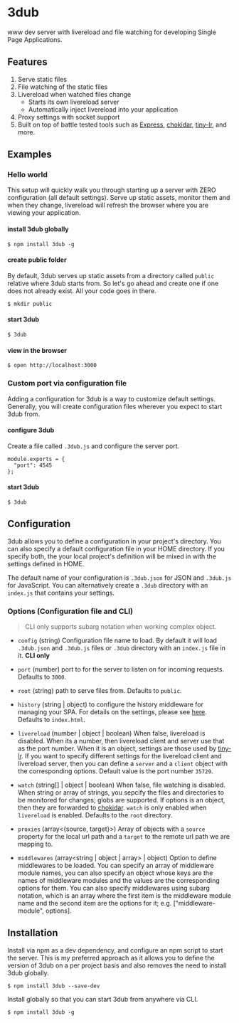 # 3dub

www dev server with livereload and file watching for developing Single Page Applications.


## Features

1. Serve static files
2. File watching of the static files
3. Livereload when watched files change
    - Starts its own livereload server
    - Automatically inject livereload into your application
4. Proxy settings with socket support
5. Built on top of battle tested tools such as [Express](https://expressjs.com/), [chokidar](https://github.com/paulmillr/chokidar), [tiny-lr](https://github.com/mklabs/tiny-lr), and more.


## Examples

### Hello world

This setup will quickly walk you through starting up a server with ZERO configuration (all default settings). Serve up static assets, monitor them and when they change, livereload will refresh the browser where you are viewing your application.

#### install 3dub globally

```
$ npm install 3dub -g
```

#### create public folder

By default, 3dub serves up static assets from a directory called `public` relative where 3dub starts from. So let's go ahead and create one if one does not already exist. All your code goes in there.

```
$ mkdir public
```

#### start 3dub

```
$ 3dub
```

#### view in the browser

```
$ open http://localhost:3000
```


### Custom port via configuration file

Adding a configuration for 3dub is a way to customize default settings. Generally, you will create configuration files wherever you expect to start 3dub from.

#### configure 3dub

Create a file called `.3dub.js` and configure the server port.

```
module.exports = {
  "port": 4545
};
```

#### start 3dub

```
$ 3dub
```


## Configuration

3dub allows you to define a configuration in your project's directory. You can also specify a default configuration file in your HOME directory. If you specify both, the your local project's definition will be mixed in with the settings defined in HOME.

The default name of your configuration is `.3dub.json` for JSON and `.3dub.js` for JavaScript. You can alternatively create a `.3dub` directory with an `index.js` that contains your settings.


### Options (Configuration file and CLI)

> CLI only supports subarg notation when working complex object.

- `config` (string) Configuration file name to load. By default it will load `.3dub.json` and `.3dub.js` files or `.3dub` directory with an `index.js` file in it. **CLI only**

- `port` (number) port to for the server to listen on for incoming requests. Defaults to `3000`.

- `root` (string) path to serve files from. Defaults to `public`.

- `history` (string | object) to configure the history middleware for managing your SPA. For details on the settings, please see [here](https://github.com/bripkens/connect-history-api-fallback). Defaults to `index.html`.

- `livereload` (number | object | boolean) When false, livereload is disabled. When its a number, then livereload client and server use that as the port number. When it is an object, settings are those used by [tiny-lr](https://github.com/mklabs/tiny-lr). If you want to specify different settings for the livereload client and livereload server, then you can define a `server` and a `client` object with the corresponding options. Default value is the port number `35729`.

- `watch` (string[] | object | boolean) When false, file watching is disabled. When string or array of strings, you sepcify the files and directories to be monitored for changes; globs are supported. If options is an object, then they are forwarded to [chokidar](https://github.com/paulmillr/chokidar). `watch` is only enabled when `livereload` is enabled. Defaults to the `root` directory.

- `proxies` (array<{source, target}>) Array of objects with a `source` property for the local url path and a `target` to the remote url path we are mapping to.

- `middlewares` (array<string | object | array> | object) Option to define middlewares to be loaded. You can specify an array of middleware module names, you can also specify an object whose keys are the names of middleware modules and the values are the corresponding options for them. You can also specify middlewares using subarg notation, which is an array where the first item is the middleware module name and the second item are the options for it; e.g. ["middleware-module", options].


## Installation

Install via npm as a dev dependency, and configure an npm script to start the server. This is my preferred approach as it allows you to define the version of 3dub on a per project basis and also removes the need to install 3dub globally.

```
$ npm install 3dub --save-dev
```

Install globally so that you can start 3dub from anywhere via CLI.

```
$ npm install 3dub -g
```
